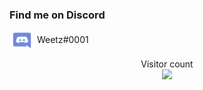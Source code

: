 <h3 align="left">Find me on Discord</h3>
<p align="left">
  <img align="center" src="https://raw.githubusercontent.com/will2022/will2022/main/discord.svg" alt="Weetz#0001" height="30" width="40" />
  Weetz#0001
</p>

<p align="center"> 
  Visitor count<br>
  <img src="https://profile-counter.glitch.me/will2022/count.svg" />
</p>
<!--
**will2022/will2022** is a ✨ _special_ ✨ repository because its `README.md` (this file) appears on your GitHub profile.

Here are some ideas to get you started:

- 🔭 I’m currently working on ...
- 🌱 I’m currently learning ...
- 👯 I’m looking to collaborate on ...
- 🤔 I’m looking for help with ...
- 💬 Ask me about ...
- 📫 How to reach me: ...
- 😄 Pronouns: ...
- ⚡ Fun fact: ...
-->
